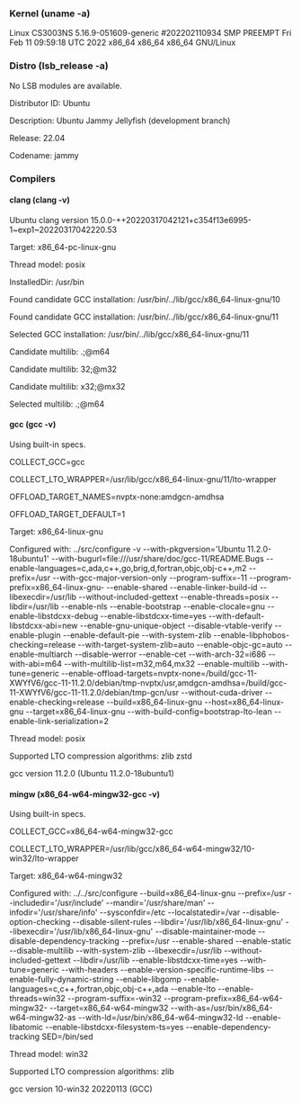 ### Kernel (uname -a)

Linux CS3003NS 5.16.9-051609-generic #202202110934 SMP PREEMPT Fri Feb 11 09:59:18 UTC 2022 x86_64 x86_64 x86_64 GNU/Linux

### Distro (lsb_release -a)

No LSB modules are available.

Distributor ID:	Ubuntu

Description:	Ubuntu Jammy Jellyfish (development branch)

Release:	22.04

Codename:	jammy


### Compilers

#### clang (clang -v)

Ubuntu clang version 15.0.0-++20220317042121+c354f13e6995-1~exp1~20220317042220.53

Target: x86_64-pc-linux-gnu

Thread model: posix

InstalledDir: /usr/bin

Found candidate GCC installation: /usr/bin/../lib/gcc/x86_64-linux-gnu/10

Found candidate GCC installation: /usr/bin/../lib/gcc/x86_64-linux-gnu/11

Selected GCC installation: /usr/bin/../lib/gcc/x86_64-linux-gnu/11

Candidate multilib: .;@m64

Candidate multilib: 32;@m32

Candidate multilib: x32;@mx32

Selected multilib: .;@m64


#### gcc (gcc -v)

Using built-in specs.

COLLECT_GCC=gcc

COLLECT_LTO_WRAPPER=/usr/lib/gcc/x86_64-linux-gnu/11/lto-wrapper

OFFLOAD_TARGET_NAMES=nvptx-none:amdgcn-amdhsa

OFFLOAD_TARGET_DEFAULT=1

Target: x86_64-linux-gnu

Configured with: ../src/configure -v --with-pkgversion='Ubuntu 11.2.0-18ubuntu1' --with-bugurl=file:///usr/share/doc/gcc-11/README.Bugs --enable-languages=c,ada,c++,go,brig,d,fortran,objc,obj-c++,m2 --prefix=/usr --with-gcc-major-version-only --program-suffix=-11 --program-prefix=x86_64-linux-gnu- --enable-shared --enable-linker-build-id --libexecdir=/usr/lib --without-included-gettext --enable-threads=posix --libdir=/usr/lib --enable-nls --enable-bootstrap --enable-clocale=gnu --enable-libstdcxx-debug --enable-libstdcxx-time=yes --with-default-libstdcxx-abi=new --enable-gnu-unique-object --disable-vtable-verify --enable-plugin --enable-default-pie --with-system-zlib --enable-libphobos-checking=release --with-target-system-zlib=auto --enable-objc-gc=auto --enable-multiarch --disable-werror --enable-cet --with-arch-32=i686 --with-abi=m64 --with-multilib-list=m32,m64,mx32 --enable-multilib --with-tune=generic --enable-offload-targets=nvptx-none=/build/gcc-11-XWYfV6/gcc-11-11.2.0/debian/tmp-nvptx/usr,amdgcn-amdhsa=/build/gcc-11-XWYfV6/gcc-11-11.2.0/debian/tmp-gcn/usr --without-cuda-driver --enable-checking=release --build=x86_64-linux-gnu --host=x86_64-linux-gnu --target=x86_64-linux-gnu --with-build-config=bootstrap-lto-lean --enable-link-serialization=2

Thread model: posix

Supported LTO compression algorithms: zlib zstd

gcc version 11.2.0 (Ubuntu 11.2.0-18ubuntu1)


#### mingw (x86_64-w64-mingw32-gcc -v)

Using built-in specs.

COLLECT_GCC=x86_64-w64-mingw32-gcc

COLLECT_LTO_WRAPPER=/usr/lib/gcc/x86_64-w64-mingw32/10-win32/lto-wrapper

Target: x86_64-w64-mingw32

Configured with: ../../src/configure --build=x86_64-linux-gnu --prefix=/usr --includedir='/usr/include' --mandir='/usr/share/man' --infodir='/usr/share/info' --sysconfdir=/etc --localstatedir=/var --disable-option-checking --disable-silent-rules --libdir='/usr/lib/x86_64-linux-gnu' --libexecdir='/usr/lib/x86_64-linux-gnu' --disable-maintainer-mode --disable-dependency-tracking --prefix=/usr --enable-shared --enable-static --disable-multilib --with-system-zlib --libexecdir=/usr/lib --without-included-gettext --libdir=/usr/lib --enable-libstdcxx-time=yes --with-tune=generic --with-headers --enable-version-specific-runtime-libs --enable-fully-dynamic-string --enable-libgomp --enable-languages=c,c++,fortran,objc,obj-c++,ada --enable-lto --enable-threads=win32 --program-suffix=-win32 --program-prefix=x86_64-w64-mingw32- --target=x86_64-w64-mingw32 --with-as=/usr/bin/x86_64-w64-mingw32-as --with-ld=/usr/bin/x86_64-w64-mingw32-ld --enable-libatomic --enable-libstdcxx-filesystem-ts=yes --enable-dependency-tracking SED=/bin/sed

Thread model: win32

Supported LTO compression algorithms: zlib

gcc version 10-win32 20220113 (GCC)
